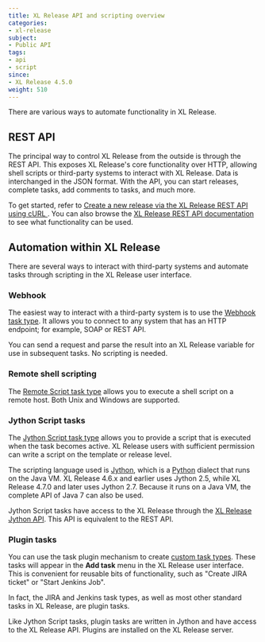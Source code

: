 ```yaml
---
title: XL Release API and scripting overview
categories:
- xl-release
subject:
- Public API
tags:
- api
- script
since:
- XL Release 4.5.0
weight: 510
---
```


There are various ways to automate functionality in XL Release.

## REST API

The principal way to control XL Release from the outside is through the REST API. This exposes XL Release's core functionality over HTTP, allowing shell scripts or third-party systems to interact with XL Release. Data is interchanged in the JSON format. With the API, you can start releases, complete tasks, add comments to tasks, and much more.

To get started, refer to [Create a new release via the XL Release REST API using cURL ](/xl-release/how-to/create-a-new-release-via-rest-api-using-curl.html). You can also browse the [XL Release REST API documentation](/xl-release/latest/rest-api/) to see what functionality can be used.

## Automation within XL Release

There are several ways to interact with third-party systems and automate tasks through scripting in the XL Release user interface.

### Webhook

The easiest way to interact with a third-party system is to use the [Webhook task type](/xl-release/how-to/create-a-webhook-task.html). It allows you to connect to any system that has an HTTP endpoint; for example, SOAP or REST API.

You can send a request and parse the result into an XL Release variable for use in subsequent tasks. No scripting is needed.

### Remote shell scripting

The [Remote Script task type](/xl-release/concept/introduction-to-the-xl-release-remote-script-plugin.html) allows you to execute a shell script on a remote host. Both Unix and Windows are supported.

### Jython Script tasks

The [Jython Script task type](/xl-release/how-to/create-a-script-task.html) allows you to provide a script that is executed when the task becomes active. XL Release users with sufficient permission can write a script on the template or release level.

The scripting language used is [Jython](http://www.jython.org/), which is a [Python](https://www.python.org/) dialect that runs on the Java VM. XL Release 4.6.x and earlier uses Jython 2.5, while XL Release 4.7.0 and later uses Jython 2.7. Because it runs on a Java VM, the complete API of Java 7 can also be used.

Jython Script tasks have access to the XL Release through the [XL Release Jython API](/jython-docs/#!/xl-release/6.1.x/). This API is equivalent to the REST API.

### Plugin tasks

You can use the task plugin mechanism to create [custom task types](/xl-release/how-to/create-custom-task-types-in-xl-release.html). These tasks will appear in the **Add task** menu in the XL Release user interface. This is convenient for reusable bits of functionality, such as "Create JIRA ticket" or "Start Jenkins Job".

In fact, the JIRA and Jenkins task types, as well as most other standard tasks in XL Release, are plugin tasks.

Like Jython Script tasks, plugin tasks are written in Jython and have access to the XL Release API. Plugins are installed on the XL Release server.
